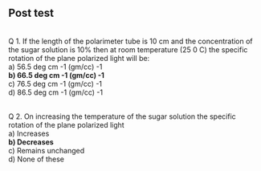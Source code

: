## Post test
<br>
Q 1. If the length of the polarimeter tube is 10 cm and the concentration of the sugar solution is 10% then at room temperature (25 0 C) the specific rotation of the plane polarized light will be:<br>
a) 56.5 deg cm -1 (gm/cc) -1<br>
<b>b) 66.5 deg cm -1 (gm/cc) -1<br></b>
c) 76.5 deg cm -1 (gm/cc) -1<br>
d) 86.5 deg cm -1 (gm/cc) -1<br><br>

Q 2. On increasing the temperature of the sugar solution the specific rotation of the plane polarized light<br>
a) Increases<br>
<b>b) Decreases<br></b>
c) Remains unchanged<br>
d) None of these<br>

